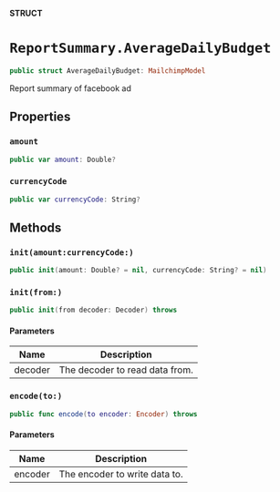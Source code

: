 **STRUCT**

# `ReportSummary.AverageDailyBudget`

```swift
public struct AverageDailyBudget: MailchimpModel
```

Report summary of facebook ad

## Properties
### `amount`

```swift
public var amount: Double?
```

### `currencyCode`

```swift
public var currencyCode: String?
```

## Methods
### `init(amount:currencyCode:)`

```swift
public init(amount: Double? = nil, currencyCode: String? = nil)
```

### `init(from:)`

```swift
public init(from decoder: Decoder) throws
```

#### Parameters

| Name | Description |
| ---- | ----------- |
| decoder | The decoder to read data from. |

### `encode(to:)`

```swift
public func encode(to encoder: Encoder) throws
```

#### Parameters

| Name | Description |
| ---- | ----------- |
| encoder | The encoder to write data to. |